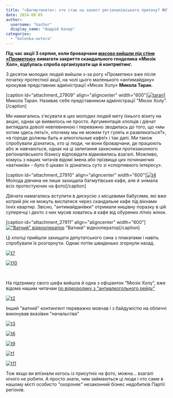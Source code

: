 ```yaml
---
title: "«Багмутенята»: хто став на захист регіоналівського притону? ФОТО"
date: 2014-08-05
author: 
  username: "kachor"
  display_name: "Андрій Качор"
categories: 
  - "kolonka-avtora"
---
```


**Під час акції 3 серпня, коли броварчани [масово вийшли під стіни «Прометею»](https://mpz.brovary.org/brovarchani-dali-vladi-10-dniv-na-viselennya-kafe-bagmutiv-z-prometeyu/) вимагати закриття скандального генделика «Мюзік Хол», відбулась спроба організувати ще й контрмітинг.**

З десяток молодих людей вийшли з-за рогу «Прометею» вже після початку протестної акції, на чолі цього маленького «антимайдану» крокував представник адміністрації «Мюзік Холу» **Микола Таран.**

\[caption id="attachment\_27909" align="aligncenter" width="600"\][![taran1](https://mpz.brovary.org/wp-content/uploads/2014/08/taran1.jpg)](https://mpz.brovary.org/wp-content/uploads/2014/08/taran1.jpg) Микола Таран. Називає себе представником адміністрації "Мюзік Холу".\[/caption\]

Ми намагались з'ясувати в цих молодих людей мету їхнього візиту на акцію, однак це виявилось не просто. Аргументація хлопців і дівчат виглядала доволі невпевненою і переважно зводилась до того, що «мы хотим здесь петь!», «почему мы не можем тут гулять и развлекаться?», «в городе должны быть и алкогольные кафе!» і так далі. Ми також спробували дізнатись, хто ці люди, чи вони броварчани, де працюють або ж навчаються, однак на ці запитання захисники протизаконного регіоналівського бізнесу відповідати відмовились взагалі. Можливо, комусь з наших читачів відомі імена або прізвища цих починаючих «ватників» - було б цікаво їх дізнатись суто зі «спортивного інтересу».

\[caption id="attachment\_27910" align="aligncenter" width="600"\][![t4](https://mpz.brovary.org/wp-content/uploads/2014/08/t4.jpg)](https://mpz.brovary.org/wp-content/uploads/2014/08/t4.jpg) Молода дівчина не лише захищала багмутівське кафе, але й знімала всіх протестуючих на фото\[/caption\]

Дівчата намагались вступити в дискусію з місцевими бабусями, які вже котрий рік не можуть виспатися через скандальне кафе під вікнами їхніх квартир. Звісно, "антимайданівки" отримали нищівну поразку в цій суперечці і дехто з них мусив ховатись в кафе від обурених літніх жінок.

\[caption id="attachment\_27911" align="aligncenter" width="600"\][!["Ватний" відеооператор](https://mpz.brovary.org/wp-content/uploads/2014/08/t5.jpg)](https://mpz.brovary.org/wp-content/uploads/2014/08/t5.jpg) "Ватний" відеооператор\[/caption\]

Ці хлопці прийшли захищати депутатського сина з плакатами і навіть спробували їх розгорнути. Однак потім швиденько згорнули назад.

[![t7](https://mpz.brovary.org/wp-content/uploads/2014/08/t7.jpg)](https://mpz.brovary.org/wp-content/uploads/2014/08/t7.jpg)

[![t10](https://mpz.brovary.org/wp-content/uploads/2014/08/t10.jpg)](https://mpz.brovary.org/wp-content/uploads/2014/08/t10.jpg)

 

На підтримку свого шефа вийшла й одна з офіціанток "Мюзік Холу", вже відома нашим читачам [по відеоролику з "антиалкогольного рейду"](https://www.youtube.com/watch?v=YwHY_sD_384)

[![t2](https://mpz.brovary.org/wp-content/uploads/2014/08/t2.jpg)](https://mpz.brovary.org/wp-content/uploads/2014/08/t2.jpg)

Інший "ватний" контингент переважно мовчав і з байдужістю на обличчі виконував вказівки "начальства"

[![t3](https://mpz.brovary.org/wp-content/uploads/2014/08/t3.jpg)](https://mpz.brovary.org/wp-content/uploads/2014/08/t3.jpg)

[![t6](https://mpz.brovary.org/wp-content/uploads/2014/08/t6.jpg)](https://mpz.brovary.org/wp-content/uploads/2014/08/t6.jpg)

[![t9](https://mpz.brovary.org/wp-content/uploads/2014/08/t9.jpg)](https://mpz.brovary.org/wp-content/uploads/2014/08/t9.jpg)

[![t1](https://mpz.brovary.org/wp-content/uploads/2014/08/t1.jpg)](https://mpz.brovary.org/wp-content/uploads/2014/08/t1.jpg)

[![t11](https://mpz.brovary.org/wp-content/uploads/2014/08/t11.jpg)](https://mpz.brovary.org/wp-content/uploads/2014/08/t11.jpg)

Тож якщо ви впізнали когось із присутніх на фото, можна... взагалі нічого не робити. А просто знати, чим займаються ці люди і хто саме в нашому місті особисто "охороняє" незаконний бізнес недобитків Партії регіонів.
